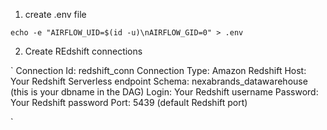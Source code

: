1. create .env file  

`echo -e "AIRFLOW_UID=$(id -u)\nAIRFLOW_GID=0" > .env`


2. Create REdshift connections

`
Connection Id: redshift_conn
Connection Type: Amazon Redshift
Host: Your Redshift Serverless endpoint
Schema: nexabrands_datawarehouse (this is your dbname in the DAG)
Login: Your Redshift username
Password: Your Redshift password
Port: 5439 (default Redshift port)

`
